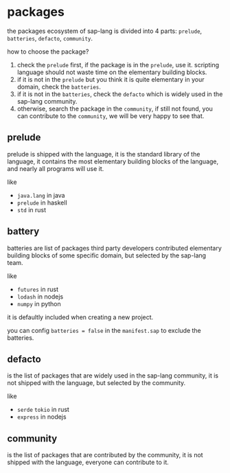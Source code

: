 # packages

the packages ecosystem of sap-lang is divided into 4 parts: `prelude`, `batteries`, `defacto`, `community`.

how to choose the package?

1. check the `prelude` first, if the package is in the `prelude`, use it. scripting language should not waste time on the elementary building blocks.
2. if it is not in the `prelude` but you think it is quite elementary in your domain, check the `batteries`.
3. if it is not in the `batteries`, check the `defacto` which is widely used in the sap-lang community.
4. otherwise, search the package in the `community`, if still not found, you can contribute to the `community`, we will be very happy to see that.

## prelude
prelude is shipped with the language, it is the standard library of the language, it contains the most elementary building blocks of the language, and nearly all programs will use it.

like
- `java.lang` in java
- `prelude` in haskell
- `std` in rust

## battery
batteries are list of packages third party developers contributed elementary building blocks of some 
specific domain, but selected by the sap-lang team.

like
- `futures` in rust
- `lodash` in nodejs
- `numpy` in python

it is defaultly included when creating a new project.

you can config `batteries = false` in the `manifest.sap` to exclude the batteries.

## defacto
is the list of packages that are widely used in the sap-lang community, it is not shipped with the language, but selected by the community.

like
- `serde` `tokio` in rust
- `express` in nodejs

## community
is the list of packages that are contributed by the community, it is not shipped with the language, everyone can contribute to it.